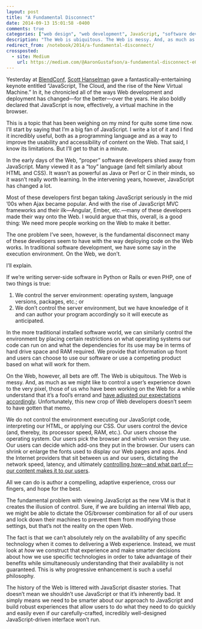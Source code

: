 ```yaml
---
layout: post
title: "A Fundamental Disconnect"
date: 2014-09-13 15:01:58 -0400
comments: true
categories: ["web design", "web development", JavaScript, "software development"]
description: "The Web is ubiquitous. The Web is messy. And, as much as we might like to control a user’s experience down to the very pixel, those of us who have been working on the Web for a while understand that it’s a fool’s errand and have adjusted our expectations accordingly. Unfortunately, this new crop of Web developers doesn’t seem to have gotten that memo."
redirect_from: /notebook/2014/a-fundamental-disconnect/
crossposted:
  - site: Medium
    url: https://medium.com/@AaronGustafson/a-fundamental-disconnect-e0a238ed232a#.oqjafbq6n
---
```


Yesterday at [BlendConf](//2014.blendconf.com/), [Scott Hanselman](//www.hanselman.com/) gave a fantastically-entertaining keynote entitled “JavaScript, The Cloud, and the rise of the New Virtual Machine.” In it, he chronicled all of the ways Web development and deployment has changed—for the better—over the years. He also boldly declared that JavaScript is now, effectively, a virtual machine in the browser.

<!-- more -->

This is a topic that has been weighing on my mind for quite some time now. I’ll start by saying that I’m a big fan of JavaScript. I write a lot of it and I find it incredibly useful, both as a programming language and as a way to improve the usability and accessibility of content on the Web. That said, I know its limitations. But I’ll get to that in a minute.

In the early days of the Web, “proper” software developers shied away from JavaScript. Many viewed it as a “toy” language (and felt similarly about HTML and CSS). It wasn’t as powerful as Java or Perl or C in their minds, so it wasn’t really worth learning. In the intervening years, however, JavaScript has changed a lot.

Most of these developers first began taking JavaScript seriously in the mid ’00s when Ajax became popular. And with the rise of JavaScript MVC frameworks and their ilk—Angular, Ember, etc.—many of these developers made their way onto the Web. I would argue that this, overall, is a good thing: We need more people working on the Web to make it better.

The one problem I’ve seen, however, is the fundamental disconnect many of these developers seem to have with the way deploying code on the Web works. In traditional software development, we have some say in the execution environment. On the Web, we don’t.

I’ll explain.

If we’re writing server-side software in Python or Rails or even PHP, one of two things is true:

1. We control the server environment: operating system, language versions, packages, etc.; or
2. We don’t control the server environment, but we have knowledge of it and can author your program accordingly so it will execute as anticipated.

In the more traditional installed software world, we can similarly control the environment by placing certain restrictions on what operating systems our code can run on and what the dependencies for its use may be in terms of hard drive space and RAM required. We provide that information up front and users can choose to use our software or use a competing product based on what will work for them.

On the Web, however, all bets are off. The Web is ubiquitous. The Web is messy. And, as much as we might like to control a user’s experience down to the very pixel, those of us who have been working on the Web for a while understand that it’s a fool’s errand and [have adjusted our expectations accordingly](//dowebsitesneedtolookexactlythesameineverybrowser.com/). Unfortunately, this new crop of Web developers doesn’t seem to have gotten that memo.

We do not control the environment executing our JavaScript code, interpreting our HTML, or applying our CSS. Our users control the device (and, thereby, its processor speed, RAM, etc.). Our users choose the operating system. Our users pick the browser and which version they use. Our users can decide which add-ons they put in the browser. Our users can shrink or enlarge the fonts used to display our Web pages and apps. And the Internet providers that sit between us and our users, dictating the network speed, latency, and ultimately [controlling how—and what part of—our content makes it to our users](//aaron-gustafson.com/notebook/2014/the-network-effect/).

All we can do is author a compelling, adaptive experience, cross our fingers, and hope for the best.

The fundamental problem with viewing JavaScript as the new VM is that it creates the illusion of control. Sure, if we are building an internal Web app, we might be able to dictate the OS/browser combination for all of our users and lock down their machines to prevent them from modifying those settings, but that’s not the reality on the open Web.

The fact is that we can’t absolutely rely on the availability of any specific technology when it comes to delivering a Web experience. Instead, we must look at *how* we construct that experience and make smarter decisions about how we use specific technologies in order to take advantage of their benefits while simultaneously understanding that their availability is not guaranteed. This is why progressive enhancement is such a useful philosophy.

The history of the Web is littered with JavaScript disaster stories. That doesn’t mean we shouldn’t use JavaScript or that it’s inherently bad. It simply means we need to be smarter about our approach to JavaScript and build robust experiences that allow users to do what they need to do quickly and easily even if our carefully-crafted, incredibly well-designed JavaScript-driven interface won’t run.
